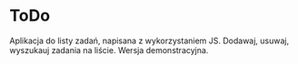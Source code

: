 # ToDo

Aplikacja do listy zadań, napisana z wykorzystaniem JS.
Dodawaj, usuwaj, wyszukauj zadania na liście.
Wersja demonstracyjna.
